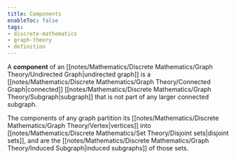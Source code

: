 ```yaml
---
title: Components
enableToc: false
tags: 
- discrete-mathematics
- graph-theory
- definition
---
```

A **component** of an [[notes/Mathematics/Discrete Mathematics/Graph Theory/Undirected Graph|undirected graph]] is a [[notes/Mathematics/Discrete Mathematics/Graph Theory/Connected Graph|connected]] [[notes/Mathematics/Discrete Mathematics/Graph Theory/Subgraph|subgraph]] that is not part of any larger connected subgraph.

The components of any graph partition its [[notes/Mathematics/Discrete Mathematics/Graph Theory/Vertex|vertices]] into [[notes/Mathematics/Discrete Mathematics/Set Theory/Disjoint sets|disjoint sets]], and are the [[notes/Mathematics/Discrete Mathematics/Graph Theory/Induced Subgraph|induced subgraphs]] of those sets.